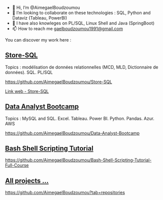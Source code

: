 - 👋 Hi, I’m @AimegaelBoudzoumou
- 💞️ I’m looking to collaborate on these technologies : SQL, Python and Dataviz (Tableau, PowerBI)
- 👀 I have also knowleges on PL/SQL, Linux Shell and Java (SpringBoot)
- 📫 How to reach me gaelboudzoumou1991@gmail.com
<!-- 👀 I’m interested in Linux, Testing Software, Java, SQL and PL/SQL jobs -->
<!-- 🌱 I’m currently learning Shell, PL/SQL and SpringBoot -->

You can discover my work here :

## [Store-SQL](https://github.com/AimegaelBoudzoumou/Store-SQL)

Topics : modélisation de données relationnelles (MCD, MLD, Dictionnaire de données). SQL. PL/SQL

https://github.com/AimegaelBoudzoumou/Store-SQL

[Link web - Store-SQL](https://github.com/AimegaelBoudzoumou/Store-SQL)

## [Data Analyst Bootcamp](https://github.com/AimegaelBoudzoumou/Data-Analyst-Bootcamp)

Topics : MySQL and SQL. Excel. Tableau. Power BI. Python. Pandas. Azur. AWS

https://github.com/AimegaelBoudzoumou/Data-Analyst-Bootcamp

## [Bash Shell Scripting Tutorial](https://github.com/AimegaelBoudzoumou/Bash-Shell-Scripting-Tutorial-Full-Course)

https://github.com/AimegaelBoudzoumou/Bash-Shell-Scripting-Tutorial-Full-Course

## [All projects ...](https://github.com/AimegaelBoudzoumou?tab=repositories)

https://github.com/AimegaelBoudzoumou?tab=repositories

<!--
4 aspects d'utilisation de SQL :

1/ Extraire les produits à améliorer
2/ Chargement de données (cas des produits Apple pour lesquels j'intègre régulièrmeent du contenu marketing en masse)
3/ Faire des statistiques sur les produits créés : par marque, gamme, catégorie, période (mois, trimestre, semestre, année), etc.
4/ Besoins divers
-->

<!-- Project/Repositories to pin : 
- Shell Unix Linux
- Python
- Java
- Store
- Test
-->

<!---
AimegaelBoudzoumou/AimegaelBoudzoumou is a ✨ special ✨ repository because its `README.md` (this file) appears on your GitHub profile.
You can click the Preview link to take a look at your changes.
--->

<!--
Projects to pinned :
- Store-SQL
- Data-Analyst-Bootcamp
- Python API
- Bash-Shell-Scripting-Tutorial-Full-Course

Others projects (non pinned) :
- Pyton pour la Data Sciences : https://www.fnac.com/a17574231/Amandine-Velt-Python-pour-la-Data-Science-Analysez-vos-donnees-avec-NumPy-Pandas-Matplotlib-et-Seaborn-Livre
- Java Spring Boot
- Python Django
- Python API : 
   https://www.geeksforgeeks.org/python-api-tutorial-getting-started-with-apis/
   https://www.data-bird.co/blog/api-rest
   https://www.dataquest.io/blog/api-in-python/
   https://rtavenar.github.io/poly_python/content/api.html
   https://blog.postman.com/how-to-build-an-api-in-python/
   https://www.udemy.com/courses/search/?src=ukw&q=api+python
- Modélisation décisionnelle
- Alteryx
- Snowflake, 
- Talend
- Jira
-->

<!--
Project to create later :

Modélisation décisionnelle
https://www.fnac.com/a10561753/Thibault-Bourcy-Modelisation-decisionnelle
https://www.fnac.com/a13317786/Mohamed-Touzene-Systemes-decisionnels-et-modelistation-multidimensionnelle

pl/sql tuto from oracletutorial (in progress)

code sql/pl on inmac job (Store-SQL)

app immo

"sql 2024 fnac" and "Java Spring"

"pl/sql" and "Scripting Shell"

"pl/sql" and "Linux administration"
 
Bonus : commom concepts in one tutorial on Java and PL/SQL and Shell and Pythn

Projet de formation (suite) 2024/2025 :

Octobre 2024 à Décembre 2024:
SQL, PL/SQL, Linux Shell, Java, Python

Janvier 2025 à Juin 2025 :

Maintenir les connaissances dans les technos SQL, PL/SQL, Linux Shell, Java, Python
CPI/GPI au Cnam
CNAM Cours SIRH/Paie
TOEIC/IELTS, TEFAQ, CNAM Cours Test, Certifications (PL/SQL, SQL, ISTQB (ALten, GASQ, Udemy), Oracle, Base de données au CNAM)
- Préparer l'entrée dans la formation du-data-analyst - https://www.cyu.fr/formation/trouver-sa-formation/formation-professionnelle-et-continue/diplomes-universitaires-du-specifiques/du-data-analyst#admission (formation d'un an à partir de mai 2025)-
Préparer l'entrée à la formation Test et Validation du logiciel (https://sup-fc.univ-fcomte.fr/fichemasterinformatiqueITVL)

Juillet 2025 à Août 2025 :
ITIL, PSM1, Prise de parole en public, SAP, "ULIS et IKOS pour 3F"

Septembre 2025 à Décembre 2025 :
CNAM Cours base de données
Formation Test & Validation logiciel

Divers/Eventuellement :
DevOps, 
https://www.univ-orleans.fr/lifo/Members/Mirian.Halfeld/Cours/BD/iutA2-intro.pdf
------------------------------------------

pl/sql:
- créer un varchar de grande (pouvant accueillir du code HTML/CSS pour une fiche web (Again)
- Lire un fichier externe (exemple csv, excel, etc)
- Gérer les images (exemple : insérer un produit ayant un titre, une désignation, une image)
- Pouvoir enregistrer un objet en BDD
-->

<!--
Autres projets :
Application qui regroupe les versets Biblique par thème (exemple : liste des versets sur l'impudicité)
Applications Python qui permet aux usagers d'être informés de la baisse de prix (promotion) d'un article dans un site e-commerce
-->

<!-- Cours à dispenser :
- L'éthique dans le métier de gestionnaire immobilier
- Base de données : ...
- Qualité : gestion des process métier et mise en place d'un intranet dédié au process métier
- Initiation à l'informatique : savoir naviguer dans un site internet, 
-->

<!--
LM : candidature spontanée:
Vous:
Parler de l'entreprise et de ma candidature (dire pourquoi je souhaite intégrer cette entreprise : domaine, secteur d'activité, technologies utilisées, etc.)

Moi: ce que je souhaite faire (approche technologie plutôt que poste/métier)
Intéressé par SQL et PL/SQL
J'ai des connaissances en Java (Spring Boot) et en Linux (commande GNU et script Shell)
Je suis ouvert à recevoir une formation, à votre besoin

Nous:
Conclure par une proposition de rencontre
Formule de politesse
-->
